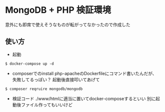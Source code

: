# MongoDB + PHP 検証環境
意外にも即席で使えそうなものが転がってなかったので作成した

## 使い方
* 起動
```
$ docker-compose up -d
```

* composerでのinstall
php-apacheのDockerfileにコマンド書いたんだが、失敗してるっぽい？
起動後直接叩いてあげて
```
$ composer reqruire mongodb/mongodb
```

* 検証コード
./www/htmlに適当に置いてdocker-composeするといい
別に起動後ファイル作ってもいいけど

## 
